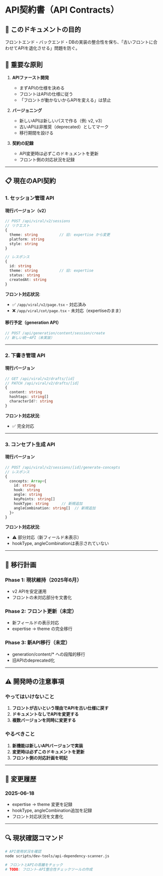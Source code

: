 # API契約書（API Contracts）

## 📜 このドキュメントの目的

フロントエンド・バックエンド・DBの実装の整合性を保ち、「古いフロントに合わせてAPIを退化させる」問題を防ぐ。

## 🚨 重要な原則

1. **APIファースト開発**
   - まずAPIの仕様を決める
   - フロントはAPIの仕様に従う
   - 「フロントが動かないからAPIを変える」は禁止

2. **バージョニング**
   - 新しいAPIは新しいパスで作る（例: v2, v3）
   - 古いAPIは非推奨（deprecated）としてマーク
   - 移行期間を設ける

3. **契約の記録**
   - API変更時は必ずこのドキュメントを更新
   - フロント側の対応状況を記録

---

## 📋 現在のAPI契約

### 1. セッション管理 API

#### 現行バージョン（v2）
```typescript
// POST /api/viral/v2/sessions
// リクエスト
{
  theme: string          // 旧: expertise から変更
  platform: string
  style: string
}

// レスポンス
{
  id: string
  theme: string          // 旧: expertise
  status: string
  createdAt: string
}
```

**フロント対応状況**: 
- ✅ `/app/viral/v2/page.tsx` - 対応済み
- ❌ `/app/viral/cot/page.tsx` - 未対応（expertiseのまま）

#### 移行予定（generation API）
```typescript
// POST /api/generation/content/session/create
// 新しい統一API（未実装）
```

---

### 2. 下書き管理 API

#### 現行バージョン
```typescript
// GET /api/viral/v2/drafts/[id]
// PATCH /api/viral/v2/drafts/[id]
{
  content: string
  hashtags: string[]
  characterId?: string
}
```

**フロント対応状況**: 
- ✅ 完全対応

---

### 3. コンセプト生成 API

#### 現行バージョン
```typescript
// POST /api/viral/v2/sessions/[id]/generate-concepts
// レスポンス
{
  concepts: Array<{
    id: string
    hook: string
    angle: string
    keyPoints: string[]
    hookType: string      // 新規追加
    angleCombination: string[]  // 新規追加
  }>
}
```

**フロント対応状況**: 
- ⚠️ 部分対応（新フィールド未表示）
- hookType, angleCombinationは表示されていない

---

## 🔄 移行計画

### Phase 1: 現状維持（2025年6月）
- v2 APIを安定運用
- フロントの未対応部分を文書化

### Phase 2: フロント更新（未定）
- 新フィールドの表示対応
- expertise → theme の完全移行

### Phase 3: 新API移行（未定）
- generation/content/* への段階的移行
- 旧APIのdeprecated化

---

## ⚠️ 開発時の注意事項

### やってはいけないこと
1. **フロントが古いという理由でAPIを古い仕様に戻す**
2. **ドキュメントなしでAPIを変更する**
3. **複数バージョンを同時に変更する**

### やるべきこと
1. **新機能は新しいAPIバージョンで実装**
2. **変更時は必ずこのドキュメントを更新**
3. **フロント側の対応計画を明記**

---

## 📝 変更履歴

### 2025-06-18
- expertise → theme 変更を記録
- hookType, angleCombination追加を記録
- フロント対応状況を文書化

---

## 🔍 現状確認コマンド

```bash
# API使用状況を確認
node scripts/dev-tools/api-dependency-scanner.js

# フロントとAPIの乖離をチェック
# TODO: フロント-API整合性チェックツールの作成
```